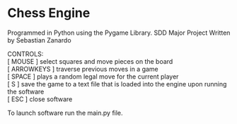 # Chess Engine
Programmed in Python using the Pygame Library.
SDD Major Project
Written by Sebastian Zanardo

CONTROLS:  
[ MOUSE ] select squares and move pieces on the board  
[ ARROWKEYS ] traverse previous moves in a game  
[ SPACE ] plays a random legal move for the current player  
[ S ] save the game to a text file that is loaded into the engine upon running the software  
[ ESC ] close software  
  
To launch software run the main.py file.  
